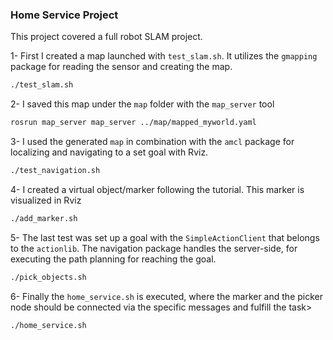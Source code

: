 ### Home Service Project

This project covered a full robot SLAM project.

1- First I created a map launched with `test_slam.sh`. It utilizes the `gmapping` package for reading the sensor and creating the map.
```bash
./test_slam.sh
```
2- I saved this map under the `map` folder with the `map_server` tool
```bash
rosrun map_server map_server ../map/mapped_myworld.yaml
```
3- I used the generated `map` in combination with the `amcl` package for localizing and navigating to a set goal with Rviz.
```bash
./test_navigation.sh
```
4- I created a virtual object/marker following the tutorial. This marker is visualized in Rviz
```bash
./add_marker.sh
```
5- The last test was set up a goal with the `SimpleActionClient` that belongs to the `actionlib`. The navigation package handles the server-side, for executing the path planning for reaching the goal.
```bash
./pick_objects.sh
```
6- Finally the `home_service.sh` is executed, where the marker and the picker node should be connected via the specific messages and fulfill the task> 
```bash
./home_service.sh
```